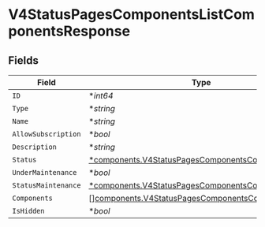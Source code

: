 # V4StatusPagesComponentsListComponentsResponse


## Fields

| Field                                                                                                                   | Type                                                                                                                    | Required                                                                                                                | Description                                                                                                             |
| ----------------------------------------------------------------------------------------------------------------------- | ----------------------------------------------------------------------------------------------------------------------- | ----------------------------------------------------------------------------------------------------------------------- | ----------------------------------------------------------------------------------------------------------------------- |
| `ID`                                                                                                                    | **int64*                                                                                                                | :heavy_minus_sign:                                                                                                      | N/A                                                                                                                     |
| `Type`                                                                                                                  | **string*                                                                                                               | :heavy_minus_sign:                                                                                                      | N/A                                                                                                                     |
| `Name`                                                                                                                  | **string*                                                                                                               | :heavy_minus_sign:                                                                                                      | N/A                                                                                                                     |
| `AllowSubscription`                                                                                                     | **bool*                                                                                                                 | :heavy_minus_sign:                                                                                                      | N/A                                                                                                                     |
| `Description`                                                                                                           | **string*                                                                                                               | :heavy_minus_sign:                                                                                                      | N/A                                                                                                                     |
| `Status`                                                                                                                | [*components.V4StatusPagesComponentsComponentStatus](../../models/components/v4statuspagescomponentscomponentstatus.md) | :heavy_minus_sign:                                                                                                      | N/A                                                                                                                     |
| `UnderMaintenance`                                                                                                      | **bool*                                                                                                                 | :heavy_minus_sign:                                                                                                      | N/A                                                                                                                     |
| `StatusMaintenance`                                                                                                     | [*components.V4StatusPagesComponentsComponentStatus](../../models/components/v4statuspagescomponentscomponentstatus.md) | :heavy_minus_sign:                                                                                                      | N/A                                                                                                                     |
| `Components`                                                                                                            | [][components.V4StatusPagesComponentsComponent](../../models/components/v4statuspagescomponentscomponent.md)            | :heavy_minus_sign:                                                                                                      | N/A                                                                                                                     |
| `IsHidden`                                                                                                              | **bool*                                                                                                                 | :heavy_minus_sign:                                                                                                      | N/A                                                                                                                     |